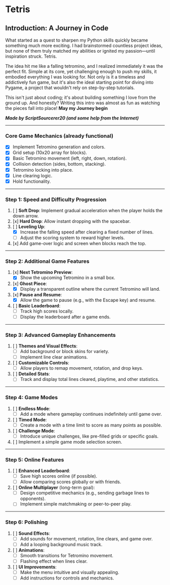 # Tetris

## Introduction: A Journey in Code

What started as a quest to sharpen my Python skills quickly became something much more exciting. I had brainstormed countless project ideas, but none of them truly matched my abilities or ignited my passion—until inspiration struck. Tetris.

The idea hit me like a falling tetromino, and I realized immediately it was the perfect fit. Simple at its core, yet challenging enough to push my skills, it embodied everything I was looking for. Not only is it a timeless and addictively fun game, but it's also the ideal starting point for diving into Pygame, a project that wouldn't rely on step-by-step tutorials.

This isn't just about coding; it's about building something I love from the ground up. And honestly? Writing this intro was almost as fun as watching the pieces fall into place!
**May my Journey begin**

***Made by ScriptSourcerer20 (and some help from the Internet)***

---

### **Core Game Mechanics (already functional)**
- [x] Implement Tetromino generation and colors.
- [x] Grid setup (10x20 array for blocks).
- [x] Basic Tetromino movement (left, right, down, rotation).
- [x] Collision detection (sides, bottom, stacking).
- [x] Tetromino locking into place.
- [x] Line clearing logic.
- [x] Hold functionality.

---

### **Step 1: Speed and Difficulty Progression**
1. [ ] **Soft Drop**: Implement gradual acceleration when the player holds the down arrow.
2. [x] **Hard Drop**: Allow instant dropping with the spacebar.
3. [ ] **Leveling Up**:
   - [x] Increase the falling speed after clearing a fixed number of lines.
   - [ ] Adjust the scoring system to reward higher levels.
4. [x] Add game-over logic and screen when blocks reach the top.

---

### **Step 2: Additional Game Features**
1. [x] **Next Tetromino Preview**:
   - [x] Show the upcoming Tetromino in a small box.
2. [x] **Ghost Piece**:
   - [x] Display a transparent outline where the current Tetromino will land.
3. [x] **Pause and Resume**:
   - [x] Allow the game to pause (e.g., with the Escape key) and resume.
4. [ ] **Basic Leaderboard**:
   - [ ] Track high scores locally.
   - [ ] Display the leaderboard after a game ends.

---

### **Step 3: Advanced Gameplay Enhancements**
1. [ ] **Themes and Visual Effects**:
   - [ ] Add background or block skins for variety.
   - [ ] Implement line clear animations.
2. [ ] **Customizable Controls**:
   - [ ] Allow players to remap movement, rotation, and drop keys.
3. [ ] **Detailed Stats**:
   - [ ] Track and display total lines cleared, playtime, and other statistics.

---

### **Step 4: Game Modes**
1. [ ] **Endless Mode**:
   - [ ] Add a mode where gameplay continues indefinitely until game over.
2. [ ] **Timed Mode**:
   - [ ] Create a mode with a time limit to score as many points as possible.
3. [ ] **Challenge Mode**:
   - [ ] Introduce unique challenges, like pre-filled grids or specific goals.
4. [ ] Implement a simple game mode selection screen.

---

### **Step 5: Online Features**
1. [ ] **Enhanced Leaderboard**:
   - [ ] Save high scores online (if possible).
   - [ ] Allow comparing scores globally or with friends.
2. [ ] **Online Multiplayer** (long-term goal):
   - [ ] Design competitive mechanics (e.g., sending garbage lines to opponents).
   - [ ] Implement simple matchmaking or peer-to-peer play.

---

### **Step 6: Polishing**
1. [ ] **Sound Effects**:
   - [ ] Add sounds for movement, rotation, line clears, and game over.
   - [ ] Add a looping background music track.
2. [ ] **Animations**:
   - [ ] Smooth transitions for Tetromino movement.
   - [ ] Flashing effect when lines clear.
3. [ ] **UI Improvements**:
   - [ ] Make the menu intuitive and visually appealing.
   - [ ] Add instructions for controls and mechanics.
